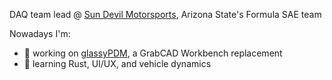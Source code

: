 DAQ team lead @ [Sun Devil Motorsports](https://fsae.engineering.asu.edu/), Arizona State's Formula SAE team

Nowadays I'm:
- 🔭 working on [glassyPDM](https://github.com/joshtenorio/glassypdm-client), a GrabCAD Workbench replacement
- 🌱 learning Rust, UI/UX, and vehicle dynamics
<!--
**joshtenorio/joshtenorio** is a ✨ _special_ ✨ repository because its `README.md` (this file) appears on your GitHub profile.

Here are some ideas to get you started:

- 🔭 I’m currently working on ...
- 🌱 I’m currently learning ...
- 👯 I’m looking to collaborate on ...
- 🤔 I’m looking for help with ...
- 💬 Ask me about ...
- 📫 How to reach me: ...
- 😄 Pronouns: ...
- ⚡ Fun fact: ...
-->
